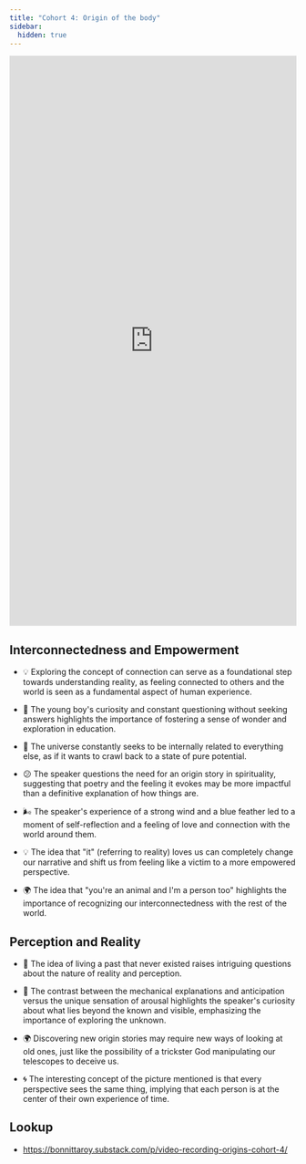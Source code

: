 ```yaml
---
title: "Cohort 4: Origin of the body"
sidebar:
  hidden: true
---
```


<iframe width="100%" height="1000" src="https://www.youtube.com/embed/QbyrPAUjTSA" title="YouTube video player" frameborder="0" allow="accelerometer; autoplay; clipboard-write; encrypted-media; gyroscope; picture-in-picture; web-share" allowfullscreen></iframe>

## Interconnectedness and Empowerment

-   💡 Exploring the concept of connection can serve as a foundational step towards understanding reality, as feeling connected to others and the world is seen as a fundamental aspect of human experience.

-   🤔 The young boy's curiosity and constant questioning without seeking answers highlights the importance of fostering a sense of wonder and exploration in education.

-   🌌 The universe constantly seeks to be internally related to everything else, as if it wants to crawl back to a state of pure potential.

-   😕 The speaker questions the need for an origin story in spirituality, suggesting that poetry and the feeling it evokes may be more impactful than a definitive explanation of how things are.

-   🌬️ The speaker's experience of a strong wind and a blue feather led to a moment of self-reflection and a feeling of love and connection with the world around them.

-   💡 The idea that "it" (referring to reality) loves us can completely change our narrative and shift us from feeling like a victim to a more empowered perspective.

-   🌍 The idea that "you're an animal and I'm a person too" highlights the importance of recognizing our interconnectedness with the rest of the world.

## Perception and Reality

-   🧠 The idea of living a past that never existed raises intriguing questions about the nature of reality and perception.

-   🤔 The contrast between the mechanical explanations and anticipation versus the unique sensation of arousal highlights the speaker's curiosity about what lies beyond the known and visible, emphasizing the importance of exploring the unknown.

-   🌍 Discovering new origin stories may require new ways of looking at old ones, just like the possibility of a trickster God manipulating our telescopes to deceive us.

-   🌀 The interesting concept of the picture mentioned is that every perspective sees the same thing, implying that each person is at the center of their own experience of time.

## Lookup

- https://bonnittaroy.substack.com/p/video-recording-origins-cohort-4/
